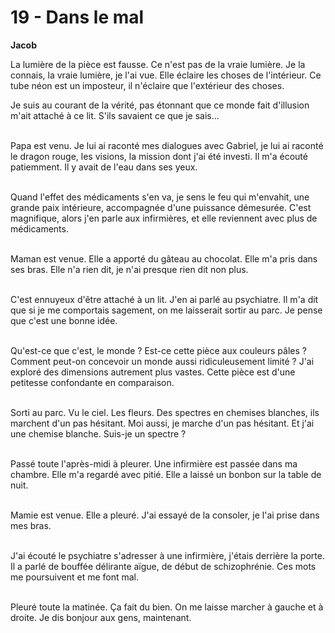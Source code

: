 # 19 - Dans le mal

**Jacob**

La lumière de la pièce est fausse.
Ce n'est pas de la vraie lumière.
Je la connais, la vraie lumière, je l'ai vue.
Elle éclaire les choses de l'intérieur.
Ce tube néon est un imposteur, il n'éclaire que l'extérieur des choses.

Je suis au courant de la vérité, pas étonnant que ce monde fait d'illusion m'ait attaché à ce lit.
S'ils savaient ce que je sais...<br /><br />

Papa est venu.
Je lui ai raconté mes dialogues avec Gabriel, je lui ai raconté le dragon rouge, les visions, la mission dont j'ai été investi.
Il m'a écouté patiemment.
Il y avait de l'eau dans ses yeux. <br /><br />

Quand l'effet des médicaments s'en va, je sens le feu qui m'envahit, une grande paix intérieure, accompagnée d'une puissance démesurée.
C'est magnifique, alors j'en parle aux infirmières, et elle reviennent avec plus de médicaments.<br /><br />

Maman est venue.
Elle a apporté du gâteau au chocolat.
Elle m'a pris dans ses bras.
Elle n'a rien dit, je n'ai presque rien dit non plus. <br /><br />

C'est ennuyeux d'être attaché à un lit.
J'en ai parlé au psychiatre.
Il m'a dit que si je me comportais sagement, on me laisserait sortir au parc.
Je pense que c'est une bonne idée. <br /><br />

Qu'est-ce que c'est, le monde ?
Est-ce cette pièce aux couleurs pâles ?
Comment peut-on concevoir un monde aussi ridiculeusement limité ?
J'ai exploré des dimensions autrement plus vastes.
Cette pièce est d'une petitesse confondante en comparaison.<br /><br />

Sorti au parc.
Vu le ciel.
Les fleurs.
Des spectres en chemises blanches, ils marchent d'un pas hésitant.
Moi aussi, je marche d'un pas hésitant.
Et j'ai une chemise blanche.
Suis-je un spectre ?<br /><br />

Passé toute l'après-midi à pleurer.
Une infirmière est passée dans ma chambre.
Elle m'a regardé avec pitié.
Elle a laissé un bonbon sur la table de nuit. <br /><br />

Mamie est venue.
Elle a pleuré.
J'ai essayé de la consoler, je l'ai prise dans mes bras. <br /><br />

J'ai écouté le psychiatre s'adresser à une infirmière, j'étais derrière la porte.
Il a parlé de bouffée délirante aïgue, de début de schizophrénie.
Ces mots me poursuivent et me font mal. <br /><br />

Pleuré toute la matinée.
Ça fait du bien.
On me laisse marcher à gauche et à droite.
Je dis bonjour aux gens, maintenant.
